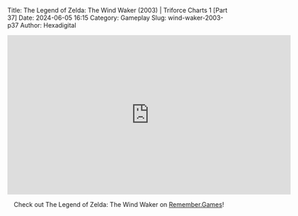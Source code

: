 Title: The Legend of Zelda: The Wind Waker (2003) | Triforce Charts 1 [Part 37]
Date: 2024-06-05 16:15
Category: Gameplay
Slug: wind-waker-2003-p37
Author: Hexadigital

<center><iframe src="https://www.youtube.com/embed/HXzEX4en0Vw?feature=oembed" allow="accelerometer; autoplay; encrypted-media; gyroscope; picture-in-picture" width="640" height="360" frameborder="0"></iframe>

Check out The Legend of Zelda: The Wind Waker on [Remember.Games](https://remember.games/game/1462/the-legend-of-zelda-the-wind-waker/)!</center>